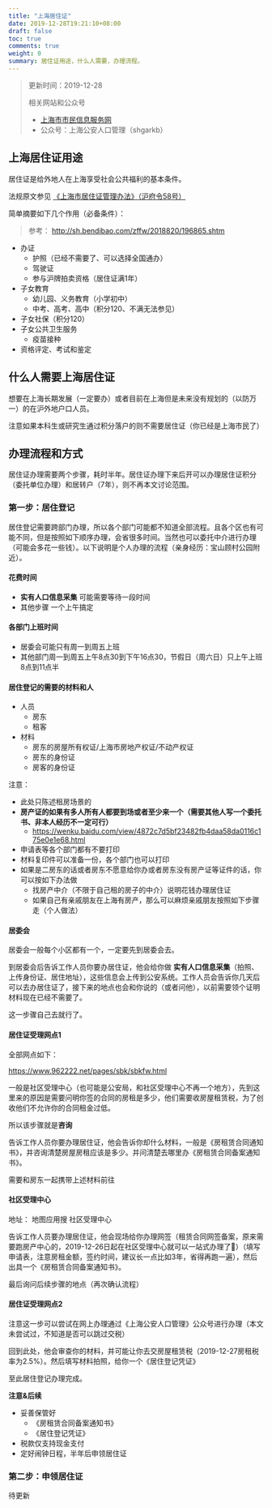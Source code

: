 ```yaml
---
title: "上海居住证"
date: 2019-12-28T19:21:10+08:00
draft: false
toc: true
comments: true
weight: 0
summary: 居住证用途，什么人需要，办理流程。
---
```


> 更新时间：2019-12-28
>
> 相关网站和公众号
> * [上海市市民信息服务网](https://www.962222.net/index.html)
> * 公众号：上海公安人口管理（shgarkb）

## 上海居住证用途

居住证是给外地人在上海享受社会公共福利的基本条件。

法规原文参见 [《上海市居住证管理办法》（沪府令58号）](http://www.shanghai.gov.cn/nw2/nw2314/nw2319/nw12344/u26aw54292.html)

简单摘要如下几个作用（必备条件）：

> 参考： http://sh.bendibao.com/zffw/2018820/196865.shtm

* 办证
  * 护照（已经不需要了、可以选择全国通办）
  * 驾驶证
  * 参与沪牌拍卖资格（居住证满1年）
* 子女教育
  * 幼儿园、义务教育（小学初中）
  * 中考、高考、高中（积分120、不满无法参见）
* 子女社保（积分120）
* 子女公共卫生服务
  * 疫苗接种
* 资格评定、考试和鉴定

## 什么人需要上海居住证

想要在上海长期发展（一定要办）或者目前在上海但是未来没有规划的（以防万一）的在沪外地户口人员。

注意如果本科生或研究生通过积分落户的则不需要居住证（你已经是上海市民了）

## 办理流程和方式

居住证办理需要两个步骤，耗时半年。居住证办理下来后开可以办理居住证积分（委托单位办理）和居转户（7年），则不再本文讨论范围。

### 第一步：居住登记

居住登记需要跨部门办理，所以各个部门可能都不知道全部流程。且各个区也有可能不同，但是按照如下顺序办理，会省很多时间。当然也可以委托中介进行办理（可能会多花一些钱）。以下说明是个人办理的流程（亲身经历：宝山顾村公园附近）。

#### 花费时间

* **实有人口信息采集** 可能需要等待一段时间
* 其他步骤 一个上午搞定

#### 各部门上班时间

* 居委会可能只有周一到周五上班
* 其他部门周一到周五上午8点30到下午16点30，节假日（周六日）只上午上班8点到11点半

#### 居住登记的需要的材料和人

* 人员
  * 房东
  * 租客
* 材料
  * 房东的房屋所有权证/上海市房地产权证/不动产权证
  * 房东的身份证
  * 房客的身份证

注意：

* 此处只陈述租房场景的
* **房产证的如果有多人所有人都要到场或者至少来一个（需要其他人写一个委托书、非本人经历不一定可行）**
  * https://wenku.baidu.com/view/4872c7d5bf23482fb4daa58da0116c175e0e1e68.html
* 申请表等各个部门都有不要打印
* 材料复印件可以准备一份，各个部门也可以打印
* 如果是二房东的话或者房东不愿意给你办或者房东没有房产证等证件的话，你可以按如下办法做
  * 找房产中介（不限于自己租的房子的中介）说明花钱办理居住证
  * 如果自己有亲戚朋友在上海有房产，那么可以麻烦亲戚朋友按照如下步骤走（个人做法）

#### 居委会

居委会一般每个小区都有一个，一定要先到居委会去。

到居委会后告诉工作人员你要办居住证，他会给你做 **实有人口信息采集**（拍照、上传身份证、居住地址），这些信息会上传到公安系统。工作人员会告诉你几天后可以去办居住证了，接下来的地点也会和你说的（或者问他），以前需要领个证明材料现在已经不需要了。

这一步骤自己去就行了。

#### 居住证受理网点1

全部网点如下：

https://www.962222.net/pages/sbk/sbkfw.html

一般是社区受理中心（也可能是公安局，和社区受理中心不再一个地方），先到这里来的原因是需要问明你签的合同的房租是多少，他们需要收房屋租赁税，为了创收他们不允许你的合同租金过低。

所以该步骤就是**咨询**

告诉工作人员你要办理居住证，他会告诉你却什么材料，一般是《房租赁合同通知书》，并咨询清楚房屋房租应该是多少。并问清楚去哪里办《房租赁合同备案通知书》。

需要和房东一起携带上述材料前往

#### 社区受理中心

地址： 地图应用搜 社区受理中心

告诉工作人员要办理居住证，他会现场给你办理网签（租赁合同网签备案，原来需要跑房产中心的，2019-12-26日起在社区受理中心就可以一站式办理了🎉）（填写申请表，注意房租金额，签约时间，建议长一点比如3年，省得再跑一遍），然后出具一个《房租赁合同备案通知书》。

最后询问后续步骤的地点（再次确认流程）

#### 居住证受理网点2

注意这一步可以尝试在网上办理通过《上海公安人口管理》公众号进行办理（本文未尝试过，不知道是否可以跳过交税）

回到此处，他会审查你的材料，并可能让你去交房屋租赁税（2019-12-27房租税率为2.5%）。然后填写材料拍照，给你一个《居住登记凭证》

至此居住登记办理完成。

**注意&后续**

* 妥善保管好
  * 《房租赁合同备案通知书》
  * 《居住登记凭证》
* 税款仅支持现金支付
* 定好闹钟日程，半年后申领居住证

### 第二步：申领居住证

待更新
